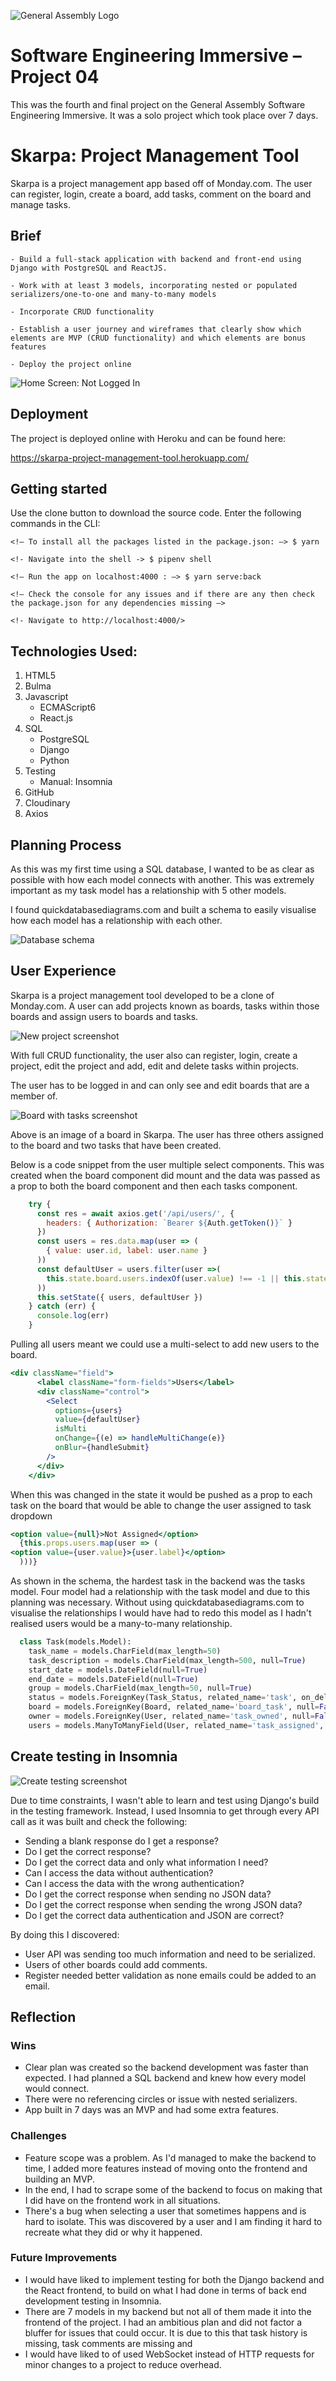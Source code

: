 ![General Assembly Logo](frontend/src/assets/README_GAlogo.png)

# Software Engineering Immersive – Project 04

This was the fourth and final project on the General Assembly Software Engineering Immersive. It was a solo project which took place over 7 days.

# Skarpa: Project Management Tool

Skarpa is a project management app based off of Monday.com. The user can register, login, create a board, add tasks, comment on the board and manage tasks.

## Brief

    - Build a full-stack application with backend and front-end using Django with PostgreSQL and ReactJS.

    - Work with at least 3 models, incorporating nested or populated serializers/one-to-one and many-to-many models

    - Incorporate CRUD functionality 

    - Establish a user journey and wireframes that clearly show which elements are MVP (CRUD functionality) and which elements are bonus features

    - Deploy the project online 

![Home Screen: Not Logged In](frontend/src/assets/ss_homepage_loggedout.png)

## Deployment 

The project is deployed online with Heroku and can be found here:

https://skarpa-project-management-tool.herokuapp.com/

## Getting started

Use the clone button to download the source code. Enter the following commands in the CLI: 

```
<!— To install all the packages listed in the package.json: —> $ yarn 

<!- Navigate into the shell -> $ pipenv shell

<!— Run the app on localhost:4000 : —> $ yarn serve:back 

<!— Check the console for any issues and if there are any then check the package.json for any dependencies missing —>

<!- Navigate to http://localhost:4000/>
```

## Technologies Used:

1. HTML5
2. Bulma
3. Javascript
   * ECMAScript6
   * React.js
4. SQL
   * PostgreSQL
   * Django
   * Python
5. Testing
   * Manual: Insomnia
5. GitHub
6. Cloudinary
7. Axios

## Planning Process

As this was my first time using a SQL database, I wanted to be as clear as possible with how each model connects with another. This was extremely important as my task model has a relationship with 5 other models.

I found quickdatabasediagrams.com and built a schema to easily visualise how each model has a relationship with each other.

![Database schema](frontend/src/assets/ss_schema.png)

## User Experience 

Skarpa is a project management tool developed to be a clone of Monday.com. A user can add projects known as boards, tasks within those boards and assign users to boards and tasks.

![New project screenshot](frontend/src/assets/ss_newprojectpage.png)

With full CRUD functionality, the user also can register, login, create a project, edit the project and add, edit and delete tasks within projects.

The user has to be logged in and can only see and edit boards that are a member of.

![Board with tasks screenshot](frontend/src/assets/ss_projectandtask.png)

Above is an image of a board in Skarpa. The user has three others assigned to the board and two tasks that have been created.

Below is a code snippet from the user multiple select components. This was created when the board component did mount and the data was passed as a prop to both the board component and then each tasks component.

```JavaScript
    try {
      const res = await axios.get('/api/users/', {
        headers: { Authorization: `Bearer ${Auth.getToken()}` }
      })
      const users = res.data.map(user => (
        { value: user.id, label: user.name }
      ))
      const defaultUser = users.filter(user =>(
        this.state.board.users.indexOf(user.value) !== -1 || this.state.board.owner == user.value
      ))       
      this.setState({ users, defaultUser })
    } catch (err) {
      console.log(err)
    }
  ```

Pulling all users meant we could use a multi-select to add new users to the board.

  ```jsx
<div className="field">
        <label className="form-fields">Users</label>
        <div className="control">        
          <Select
            options={users}
            value={defaultUser}        
            isMulti          
            onChange={(e) => handleMultiChange(e)}
            onBlur={handleSubmit}
          />
        </div>
      </div>
```

When this was changed in the state it would be pushed as a prop to each task on the board that would be able to change the user assigned to task dropdown

```jsx
<option value={null}>Not Assigned</option>            
  {this.props.users.map(user => (
<option value={user.value}>{user.label}</option>
  )))}
```

As shown in the schema, the hardest task in the backend was the tasks model. Four model had a relationship with the task model and due to this planning was necessary. Without using quickdatabasediagrams.com to visualise the relationships I would have had to redo this model as I hadn't realised users would be a many-to-many relationship.

```python
  class Task(models.Model):
    task_name = models.CharField(max_length=50)
    task_description = models.CharField(max_length=500, null=True)
    start_date = models.DateField(null=True)
    end_date = models.DateField(null=True)
    group = models.CharField(max_length=50, null=True)
    status = models.ForeignKey(Task_Status, related_name='task', on_delete=models.SET_NULL, null=True)
    board = models.ForeignKey(Board, related_name='board_task', null=False, on_delete=models.CASCADE, default=1)  
    owner = models.ForeignKey(User, related_name='task_owned', null=False, on_delete=models.CASCADE, default=1)
    users = models.ManyToManyField(User, related_name='task_assigned', blank=True)
```


## Create testing in Insomnia 

 ![Create testing screenshot](frontend/src/assets/ss_insomnia.png)
   
Due to time constraints, I wasn't able to learn and test using Django's build in the testing framework. Instead, I used Insomnia to get through every API call as it was built and check the following:

* Sending a blank response do I get a response?
* Do I get the correct response?
* Do I get the correct data and only what information I need?
* Can I access the data without authentication?
* Can I access the data with the wrong authentication?
* Do I get the correct response when sending no JSON data?
* Do I get the correct response when sending the wrong JSON data?
* Do I get the correct data authentication and JSON are correct?

By doing this I discovered:

* User API was sending too much information and need to be serialized.
* Users of other boards could add comments.
* Register needed better validation as none emails could be added to an email.


## Reflection

### Wins

* Clear plan was created so the backend development was faster than expected. I had planned a SQL backend and knew how every model would connect.
* There were no referencing circles or issue with nested serializers.
* App built in 7 days was an MVP and had some extra features.

### Challenges

* Feature scope was a problem. As I'd managed to make the backend to time, I added more features instead of moving onto the frontend and building an MVP.
* In the end, I had to scrape some of the backend to focus on making that I did have on the frontend work in all situations.
* There's a bug when selecting a user that sometimes happens and is hard to isolate. This was discovered by a user and I am finding it hard to recreate what they did or why it happened.

### Future Improvements

* I would have liked to implement testing for both the Django backend and the React frontend, to build on what I had done in terms of back end development testing in Insomnia. 
* There are 7 models in my backend but not all of them made it into the frontend of the project. I had an ambitious plan and did not factor a bluffer for issues that could occur. It is due to this that task history is missing, task comments are missing and 
* I would have liked to of used WebSocket instead of HTTP requests for minor changes to a project to reduce overhead.